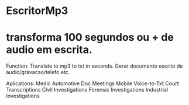 # EscritorMp3
# transforma 100 segundos ou + de audio em escrita.

Function: Translate to mp3 to txt in seconds.
          Gerar documento escrito de audio/gravacao/telefo etc.
          
Aplications: Medic
             Automotive
             Doc Meetings
             Mobile Voice-to-Txt
             Court Transcriptions
             Civil Investigations
             Forensic Investigations
             Industrial Investigations
             
             



